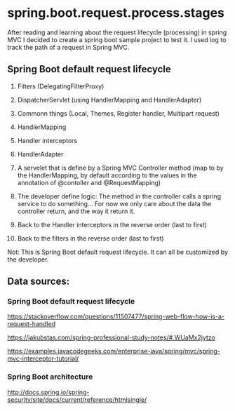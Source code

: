 # spring.boot.request.process.stages

After reading and learning about the request lifecycle (processing) in spring MVC
I decided to create a spring boot sample project to test it.
I used log to track the path of a request in Spring MVC. 

## Spring Boot default request lifecycle

1. Filters (DelegatingFilterProxy)
2. DispatcherServlet (using HandlerMapping and HandlerAdapter)
3. Commonn things (Local, Themes, Register handler, Multipart request)
4. HandlerMapping
5. Handler interceptors
6. HandlerAdapter


4. A servelet that is define by a Spring MVC Controller method 
  (map to by the HandlerMapping, by default according to the values in the  annotation of @contoller and @RequestMapping)
5. The developer define logic: The method in the controller calls a spring service to do something...
   For now we only care about the data the controller return, and the way it return it. 
6. Back to the Handler interceptors in the reverse order (last to first)
7. Back to the filters in the reverse order (last to first)

Not:
This is Spring Boot default request lifecycle.
It can all be customized by the developer. 

## Data sources:

### Spring Boot default request lifecycle 

https://stackoverflow.com/questions/11507477/spring-web-flow-how-is-a-request-handled

https://jakubstas.com/spring-professional-study-notes/#.WUaMx2jytzo 

https://examples.javacodegeeks.com/enterprise-java/spring/mvc/spring-mvc-interceptor-tutorial/

### Spring Boot architecture

http://docs.spring.io/spring-security/site/docs/current/reference/htmlsingle/
